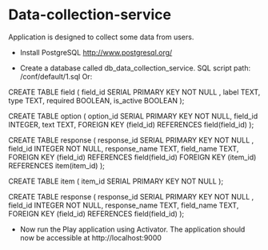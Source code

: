 # Data-collection-service
Application is designed to collect some data from users.
- Install PostgreSQL
http://www.postgresql.org/


- Create a database called db_data_collection_service.
SQL script path: /conf/default/1.sql
Or:

CREATE TABLE field (
field_id SERIAL PRIMARY KEY NOT NULL ,
label TEXT,
type TEXT,
required BOOLEAN,
is_active BOOLEAN
);

CREATE TABLE option (
option_id SERIAL PRIMARY KEY NOT NULL,
field_id INTEGER,
text TEXT,
FOREIGN KEY (field_id) REFERENCES field(field_id)
);

CREATE TABLE response (
response_id SERIAL PRIMARY KEY NOT NULL ,
field_id INTEGER NOT NULL,
response_name TEXT,
field_name TEXT,
FOREIGN KEY (field_id) REFERENCES field(field_id)
FOREIGN KEY (item_id) REFERENCES item(item_id)
);

CREATE TABLE item (
item_id SERIAL PRIMARY KEY NOT NULL
);

CREATE TABLE response (
response_id SERIAL PRIMARY KEY NOT NULL ,
field_id INTEGER NOT NULL,
response_name TEXT,
field_name TEXT,
FOREIGN KEY (field_id) REFERENCES field(field_id)
);

- Now run the Play application using Activator.
The application should now be accessible at http://localhost:9000
